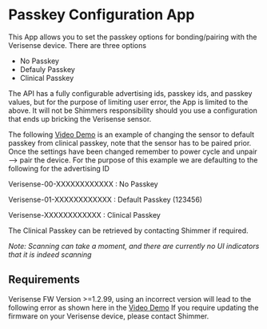 # Passkey Configuration App

This App allows you to set the passkey options for bonding/pairing with the Verisense device. There are three options
- No Passkey
- Defauly Passkey
- Clinical Passkey

The API has a fully configurable advertising ids, passkey ids, and passkey values, but for the purpose of limiting user error, the App is limited to the above. It will not be Shimmers responsibility should you use a configuration that ends up bricking the Verisense sensor. 

The following 
[Video Demo](https://user-images.githubusercontent.com/2862032/152300234-737ad996-80f8-4b37-9b13-a34c420e3137.mp4)
is an example of changing the sensor to default passkey from clinical passkey, note that the sensor has to be paired prior. Once the settings have been changed remember to power cycle and unpair --> pair the device.
For the purpose of this example we are defaulting to the following for the advertising ID

Verisense-00-XXXXXXXXXXXX : No Passkey

Verisense-01-XXXXXXXXXXXX : Default Passkey (123456)

Verisense-XXXXXXXXXXXX : Clinical Passkey 

The Clinical Passkey can be retrieved by contacting Shimmer if required.

_Note: Scanning can take a moment, and there are currently no UI indicators that it is indeed scanning_

## Requirements
Verisense FW Version >=1.2.99, using an incorrect version will lead to the following error as shown here in the
[Video Demo](https://user-images.githubusercontent.com/2862032/152299942-ee2135d3-2854-4e19-bd4a-365e66508d72.mp4)
If you require updating the firmware on your Verisense device, please contact Shimmer.


